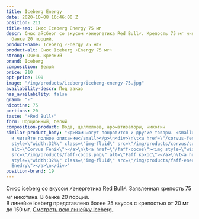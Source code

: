 ```yaml
---
title: Iceberg Energy
date: 2020-10-08 16:46:00 Z
position: 211
title-seo: Снюс Iceberg Energy 75 мг
descr: Снюс айсберг со вкусом ⚡️энергетика Red Bull⚡️. Крепость 75 мг никотина. В
  банке 20 порций.
product-name: Iceberg ⚡️Energy 75 мг⚡️
product-alt: Снюс Iceberg ⚡️Energy 75 мг⚡️
strong: Очень крепкий
brand: Iceberg
composition: Белый
price: 210
opt-price: 190
image: "/img/products/iceberg/iceberg-energy-75.jpg"
availability-descr: Под заказ
has_availability: false
gramm: "-"
nicotine: 75
portions: 20
taste: "⚡️Red Bull⚡️"
form: Порционный, белый
composition-product: Вода, целлюлоза, ароматизаторы, никотин
similar-product_body: "<p>Вам могут понравится и другие товары. <small>Жмите на картинки
  и читайте полное описание</small></p>\n<div>\n\t<a href=\"/corvus-fenix-barberry\"><img
  style=\"width:32%\" class=\"img-fluid\" src=\"/img/products/corvus/corvus-fenix.png\"
  alt=\"Corvus Fenix\"></a>\n\t<a href=\"/faff-cocos\"><img style=\"width:32%\" class=\"img-fluid\"
  src=\"/img/products/faff-cocos.png\" alt=\"Faff кокос\"></a>\n\t<a href=\"/faff-snus-energy\"><img
  style=\"width:32%\" class=\"img-fluid\" src=\"/img/products/faff-energy.png\" alt=\"Faff
  Enedry\"></a>\n</div>"
position-brand: 19
---
```


Снюс iceberg со вкусом ⚡️энергетика Red Bull⚡️. Заявленная крепость 75 мг никотина. В банке 20 порций.<br> 
В линейке iceberg представлено более 25 вкусов с крепостью от 20 мг до 150 мг. <a href="/iceberg">Смотреть всю линейку Iceberg.</a>